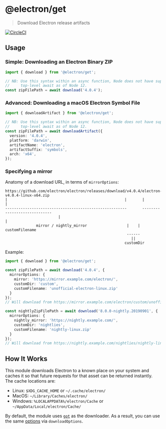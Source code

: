 # @electron/get

> Download Electron release artifacts

[![CircleCI](https://circleci.com/gh/electron/get.svg?style=svg)](https://circleci.com/gh/electron/get)

## Usage

### Simple: Downloading an Electron Binary ZIP

```typescript
import { download } from '@electron/get';

// NB: Use this syntax within an async function, Node does not have support for
//     top-level await as of Node 12.
const zipFilePath = await download('4.0.4');
```

### Advanced: Downloading a macOS Electron Symbol File


```typescript
import { downloadArtifact } from '@electron/get';

// NB: Use this syntax within an async function, Node does not have support for
//     top-level await as of Node 12.
const zipFilePath = await downloadArtifact({
  version: '4.0.4',
  platform: 'darwin',
  artifactName: 'electron',
  artifactSuffix: 'symbols',
  arch: 'x64',
});
```

### Specifying a mirror

Anatomy of a download URL, in terms of `mirrorOptions`:

```
https://github.com/electron/electron/releases/download/v4.0.4/electron-v4.0.4-linux-x64.zip
|                                                     |       |                           |
-------------------------------------------------------       -----------------------------
                        |                                                   |
              mirror / nightly_mirror                  |    |         customFilename
                                                       ------
                                                         ||
                                                      customDir
```

Example:

```typescript
import { download } from '@electron/get';

const zipFilePath = await download('4.0.4', {
  mirrorOptions: {
    mirror: 'https://mirror.example.com/electron/',
    customDir: 'custom',
    customFilename: 'unofficial-electron-linux.zip'
  }
});
// Will download from https://mirror.example.com/electron/custom/unofficial-electron-linux.zip

const nightlyZipFilePath = await download('8.0.0-nightly.20190901', {
  mirrorOptions: {
    nightly_mirror: 'https://nightly.example.com/',
    customDir: 'nightlies',
    customFilename: 'nightly-linux.zip'
  }
});
// Will download from https://nightly.example.com/nightlies/nightly-linux.zip
```

## How It Works

This module downloads Electron to a known place on your system and caches it
so that future requests for that asset can be returned instantly.  The cache
locations are:

* Linux: `$XDG_CACHE_HOME` or `~/.cache/electron/`
* MacOS: `~/Library/Caches/electron/`
* Windows: `%LOCALAPPDATA%/electron/Cache` or `~/AppData/Local/electron/Cache/`

By default, the module uses [`got`](https://github.com/sindresorhus/got) as the
downloader. As a result, you can use the same [options](https://github.com/sindresorhus/got#options)
via `downloadOptions`.
